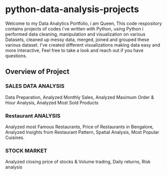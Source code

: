 # python-data-analysis-projects
Welcome to my Data Analytics Portfolio, i am Queen, This code respository contains projects of codes i've written with Python,
using Python i performed data cleaning, manipulation and visualization on various Datasets, cleaned up messy data, merged, joined and grouped these various dataset.
I've created different visualizations making data easy and more interactive,
Feel free to take a look and reach out if you have questions.

## Overview of Project 

### SALES DATA ANALYSIS 

Data Preparation, Analyzed Monthly Sales, Analyzed Maximum Order & Hour Analysis, Analyzed Most Sold Products

### Restaurant ANALYSIS

Analyzed most Famous Restaurants, Price of Restaurants in Bengalore, Analyzed Insights from Restaurant Pattern, Spatial Analysis, Most Popular Cuisines.

### STOCK MARKET

Analyzed closing price of stocks & Volume trading, Daily returns, Risk analysis
